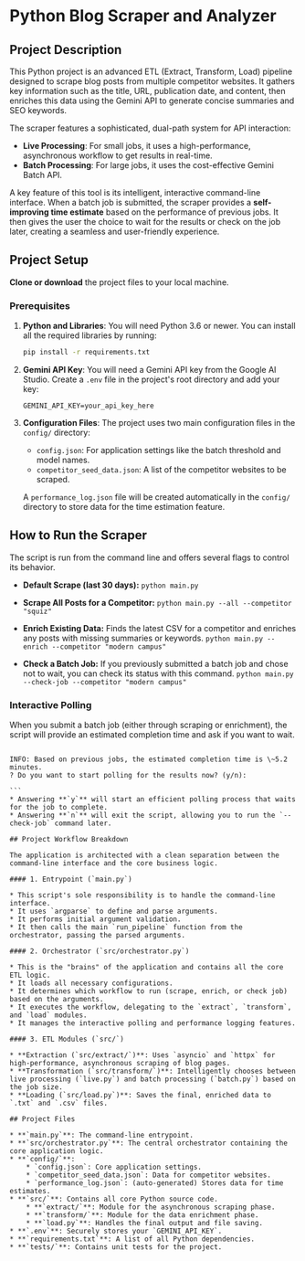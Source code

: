 # Python Blog Scraper and Analyzer

## Project Description

This Python project is an advanced ETL (Extract, Transform, Load) pipeline designed to scrape blog posts from multiple competitor websites. It gathers key information such as the title, URL, publication date, and content, then enriches this data using the Gemini API to generate concise summaries and SEO keywords.

The scraper features a sophisticated, dual-path system for API interaction:
* **Live Processing**: For small jobs, it uses a high-performance, asynchronous workflow to get results in real-time.
* **Batch Processing**: For large jobs, it uses the cost-effective Gemini Batch API.

A key feature of this tool is its intelligent, interactive command-line interface. When a batch job is submitted, the scraper provides a **self-improving time estimate** based on the performance of previous jobs. It then gives the user the choice to wait for the results or check on the job later, creating a seamless and user-friendly experience.

## Project Setup

**Clone or download** the project files to your local machine.

### Prerequisites

1.  **Python and Libraries**: You will need Python 3.6 or newer. You can install all the required libraries by running:
    ```bash
    pip install -r requirements.txt
    ```

2.  **Gemini API Key**: You will need a Gemini API key from the Google AI Studio. Create a `.env` file in the project's root directory and add your key:
    ```
    GEMINI_API_KEY=your_api_key_here
    ```

3.  **Configuration Files**: The project uses two main configuration files in the `config/` directory:
    * `config.json`: For application settings like the batch threshold and model names.
    * `competitor_seed_data.json`: A list of the competitor websites to be scraped.

    A `performance_log.json` file will be created automatically in the `config/` directory to store data for the time estimation feature.

## How to Run the Scraper

The script is run from the command line and offers several flags to control its behavior.

* **Default Scrape (last 30 days):**
    `python main.py`

* **Scrape All Posts for a Competitor:**
    `python main.py --all --competitor "squiz"`

* **Enrich Existing Data:**
    Finds the latest CSV for a competitor and enriches any posts with missing summaries or keywords.
    `python main.py --enrich --competitor "modern campus"`

* **Check a Batch Job:**
    If you previously submitted a batch job and chose not to wait, you can check its status with this command.
    `python main.py --check-job --competitor "modern campus"`

### Interactive Polling

When you submit a batch job (either through scraping or enrichment), the script will provide an estimated completion time and ask if you want to wait.

````

INFO: Based on previous jobs, the estimated completion time is \~5.2 minutes.
? Do you want to start polling for the results now? (y/n):

```
* Answering **`y`** will start an efficient polling process that waits for the job to complete.
* Answering **`n`** will exit the script, allowing you to run the `--check-job` command later.

## Project Workflow Breakdown

The application is architected with a clean separation between the command-line interface and the core business logic.

#### 1. Entrypoint (`main.py`)

* This script's sole responsibility is to handle the command-line interface.
* It uses `argparse` to define and parse arguments.
* It performs initial argument validation.
* It then calls the main `run_pipeline` function from the orchestrator, passing the parsed arguments.

#### 2. Orchestrator (`src/orchestrator.py`)

* This is the "brains" of the application and contains all the core ETL logic.
* It loads all necessary configurations.
* It determines which workflow to run (scrape, enrich, or check job) based on the arguments.
* It executes the workflow, delegating to the `extract`, `transform`, and `load` modules.
* It manages the interactive polling and performance logging features.

#### 3. ETL Modules (`src/`)

* **Extraction (`src/extract/`)**: Uses `asyncio` and `httpx` for high-performance, asynchronous scraping of blog pages.
* **Transformation (`src/transform/`)**: Intelligently chooses between live processing (`live.py`) and batch processing (`batch.py`) based on the job size.
* **Loading (`src/load.py`)**: Saves the final, enriched data to `.txt` and `.csv` files.

## Project Files

* **`main.py`**: The command-line entrypoint.
* **`src/orchestrator.py`**: The central orchestrator containing the core application logic.
* **`config/`**:
    * `config.json`: Core application settings.
    * `competitor_seed_data.json`: Data for competitor websites.
    * `performance_log.json`: (auto-generated) Stores data for time estimates.
* **`src/`**: Contains all core Python source code.
    * **`extract/`**: Module for the asynchronous scraping phase.
    * **`transform/`**: Module for the data enrichment phase.
    * **`load.py`**: Handles the final output and file saving.
* **`.env`**: Securely stores your `GEMINI_API_KEY`.
* **`requirements.txt`**: A list of all Python dependencies.
* **`tests/`**: Contains unit tests for the project.
